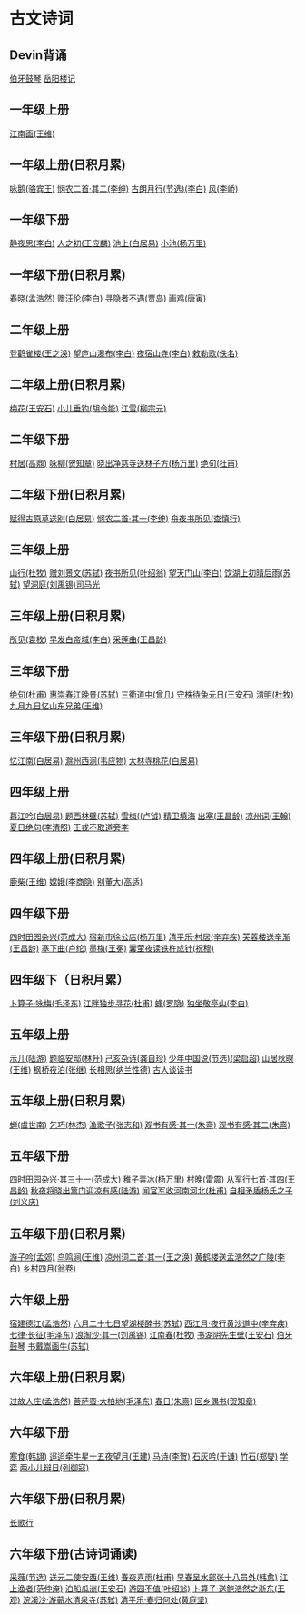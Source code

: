 # 古文诗词

## Devin背诵
  [伯牙鼓琴](伯牙鼓琴.md)
  [岳阳楼记](岳阳楼记.md)
## 一年级上册
[江南画(王维)]()
## 一年级上册(日积月累)
[咏鹅(骆宾王)]()
[悯农二首·其二(李绅)]()
[古朗月行(节选)(李白)]()
[风(李峤)]()
## 一年级下册
[静夜思(李白)]()
[人之初(王应麟)]()
[池上(白居易)]()
[小池(杨万里)]()
## 一年级下册(日积月累)
[春晓(孟浩然)]()
[赠汪伦(李白)]()
[寻隐者不遇(贾岛)]()
[画鸡(唐寅)]()
## 二年级上册
[登鹳雀楼(王之涣)]()
[望庐山瀑布(李白)]()
[夜宿山寺(李白)]()
[敕勒歌(佚名)]()
## 二年级上册(日积月累)
[梅花(王安石)]()
[小儿垂钓(胡令能)]()
[江雪(柳宗元)]()
## 二年级下册
[村居(高鼎)]()
[咏柳(贺知章)]()
[晓出净慈寺送林子方(杨万里)]()
[绝句(杜甫)]()
## 二年级下册(日积月累)
[赋得古原草送别(白居易)]()
[悯农二首·其一(李绅)]()
[舟夜书所见(查慎行)]()
## 三年级上册
[山行(杜牧)]()
[赠刘景文(苏轼)]()
[夜书所见(叶绍翁)]()
[望天门山(李白)]()
[饮湖上初晴后雨(苏轼)]()
[望洞庭(刘禹锡)司马光]()
## 三年级上册(日积月累)
[所见(袁枚)]()
[早发白帝城(李白)]()
[采莲曲(王昌龄)]()
## 三年级下册
[绝句(杜甫)]()
[惠崇春江晚景(苏轼)]()
[三衢道中(曾几)]()
[守株待兔元日(王安石)]()
[清明(杜牧)]()
[九月九日忆山东兄弟(王维)]()
## 三年级下册(日积月累)
[忆江南(白居易)]()
[滁州西涧(韦应物)]()
[大林寺桃花(白居易)]()
## 四年级上册
[暮江吟(白居易)]()
[题西林壁(苏轼)]()
[雪梅((卢钺)]()
[精卫填海]()
[出塞(王昌龄)]()
[凉州词(王翰)]()
[夏日绝句(李清照)]()
[王戎不取道旁李]()
## 四年级上册(日积月累)
[鹿柴(王维)]()
[嫦娥(李商隐)]()
[别董大(高适)]()
## 四年级下册
[四时田园杂兴(范成大)]()
[宿新市徐公店(杨万里)]()
[清平乐·村居(辛弃疾)]()
[芙蓉楼送辛渐(王昌龄)]()
[塞下曲(卢纶)]()
[墨梅(王冕)]()
[囊萤夜读铁杵成针(祝穆)]()
## 四年级下（日积月累）
[卜算子·咏梅(毛泽东)]()
[江畔独步寻花(杜甫)]()
[蜂(罗隐)]()
[独坐敬亭山(李白)]()
## 五年级上册
[示儿(陆游)]()
[题临安邸(林升)]()
[己亥杂诗(龚自珍)]()
[少年中国说(节选)(梁启超)]()
[山居秋暝(王维)]()
[枫桥夜泊(张继)]()
[长相思(纳兰性德)]()
[古人谈读书]()
## 五年级上册(日积月累)
[蝉(虞世南)]()
[乞巧(林杰)]()
[渔歌子(张志和)]()
[观书有感·其一(朱熹)]()
[观书有感·其二(朱熹)]()
## 五年级下册
[四时田园杂兴·其三十一(范成大)]()
[稚子弄冰(杨万里)]()
[村晚(雷震)]()
[从军行七首·其四(王昌龄)]()
[秋夜将晓出篱门迎凉有感(陆游)]()
[闻官军收河南河北(杜甫)]()
[自相矛盾杨氏之子(刘义庆)]()
## 五年级下册(日积月累)
[游子吟(孟郊)]()
[鸟鸣涧(王维)]()
[凉州词二首·其一(王之涣)]()
[黄鹤楼送孟浩然之广陵(李白)]()
[乡村四月(翁卷)]()
## 六年级上册
[宿建德江(孟浩然)]()
[六月二十七日望湖楼醉书(苏轼)]()
[西江月·夜行黄沙道中(辛弃疾)]()
[七律·长征(毛泽东)]()
[浪淘沙·其一(刘禹锡)]()
[江南春(杜牧)]()
[书湖阴先生壁(王安石)]()
[伯牙鼓琴]()
[书戴嵩画牛(苏轼)]()
## 六年级上册(日积月累)
[过故人庄(孟浩然)]()
[菩萨蛮·大柏地(毛泽东)]()
[春日(朱熹)]()
[回乡偶书(贺知章)]()
## 六年级下册
[寒食(韩翃)]()
[迢迢牵牛星十五夜望月(王建)]()
[马诗(李贺)]()
[石灰吟(于谦)]()
[竹石(郑燮)]()
[学弈]()
[两小儿辩日(列御寇)]()
## 六年级下册(日积月累)
[长歌行]()
## 六年级下册(古诗词诵读)
[采薇(节选)]()
[送元二使安西(王维)]()
[春夜喜雨(杜甫)]()
[早春呈水部张十八员外(韩愈)]()
[江上渔者(范仲淹)]()
[泊船瓜洲(王安石)]()
[游园不值(叶绍翁)]()
[卜算子·送鲍浩然之浙东(王观)]()
[浣溪沙·游蕲水清泉寺(苏轼)]()
[清平乐·春归何处(黄庭坚)]()
